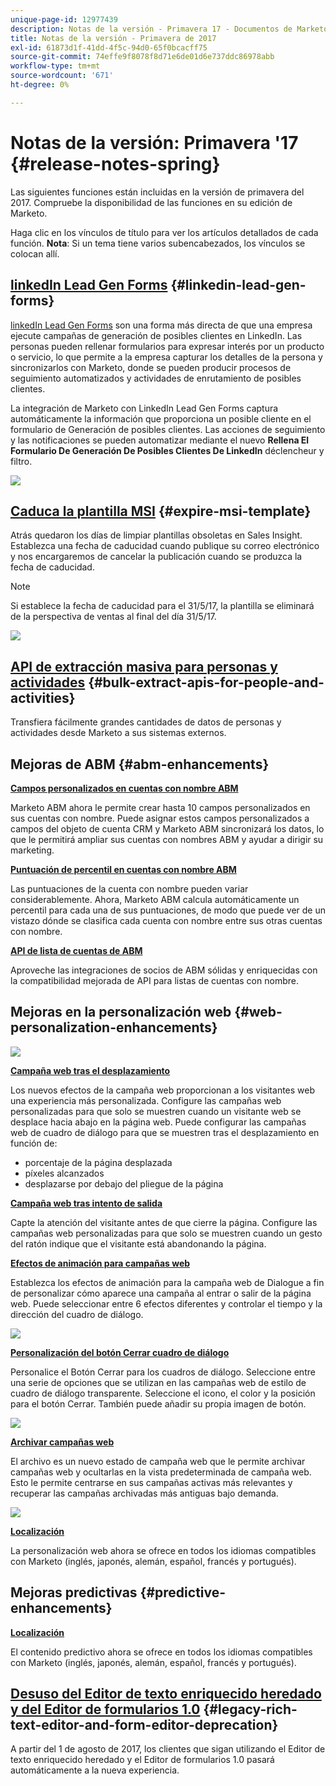 ```yaml
---
unique-page-id: 12977439
description: Notas de la versión - Primavera 17 - Documentos de Marketo - Documentación del producto
title: Notas de la versión - Primavera de 2017
exl-id: 61873d1f-41dd-4f5c-94d0-65f0bcacff75
source-git-commit: 74effe9f8078f8d71e6de01d6e737ddc86978abb
workflow-type: tm+mt
source-wordcount: '671'
ht-degree: 0%

---
```


# Notas de la versión: Primavera &#39;17 {#release-notes-spring}

Las siguientes funciones están incluidas en la versión de primavera del 2017. Compruebe la disponibilidad de las funciones en su edición de Marketo.

Haga clic en los vínculos de título para ver los artículos detallados de cada función. **Nota**: Si un tema tiene varios subencabezados, los vínculos se colocan allí.

## [linkedIn Lead Gen Forms](/help/marketo/product-docs/demand-generation/social/social-functions/set-up-linkedin-lead-gen-forms.md) {#linkedin-lead-gen-forms}

[linkedIn Lead Gen Forms](https://business.linkedin.com/marketing-solutions/native-advertising/lead-gen-ads) son una forma más directa de que una empresa ejecute campañas de generación de posibles clientes en LinkedIn. Las personas pueden rellenar formularios para expresar interés por un producto o servicio, lo que permite a la empresa capturar los detalles de la persona y sincronizarlos con Marketo, donde se pueden producir procesos de seguimiento automatizados y actividades de enrutamiento de posibles clientes.

La integración de Marketo con LinkedIn Lead Gen Forms captura automáticamente la información que proporciona un posible cliente en el formulario de Generación de posibles clientes. Las acciones de seguimiento y las notificaciones se pueden automatizar mediante el nuevo **Rellena El Formulario De Generación De Posibles Clientes De LinkedIn** déclencheur y filtro.

![](assets/release-notes-image.png)

## [Caduca la plantilla MSI](/help/marketo/product-docs/marketo-sales-insight/msi-for-salesforce/features/actions-in-the-msi-panel/send-marketo-email/publish-an-email-to-sales-insight.md) {#expire-msi-template}

Atrás quedaron los días de limpiar plantillas obsoletas en Sales Insight. Establezca una fecha de caducidad cuando publique su correo electrónico y nos encargaremos de cancelar la publicación cuando se produzca la fecha de caducidad.

>[!NOTE]
>
>Si establece la fecha de caducidad para el 31/5/17, la plantilla se eliminará de la perspectiva de ventas al final del día 31/5/17.

![](assets/four-281-29.png)

## [API de extracción masiva para personas y actividades](https://developers.marketo.com/rest-api/bulk-extract/) {#bulk-extract-apis-for-people-and-activities}

Transfiera fácilmente grandes cantidades de datos de personas y actividades desde Marketo a sus sistemas externos.

## Mejoras de ABM {#abm-enhancements}

**[Campos personalizados en cuentas con nombre ABM](https://docs.marketo.com/x/1wnG)**

Marketo ABM ahora le permite crear hasta 10 campos personalizados en sus cuentas con nombre. Puede asignar estos campos personalizados a campos del objeto de cuenta CRM y Marketo ABM sincronizará los datos, lo que le permitirá ampliar sus cuentas con nombres ABM y ayudar a dirigir su marketing.

**[Puntuación de percentil en cuentas con nombre ABM](https://docs.marketo.com/display/docs/assets/abmpercentiles.png)**

Las puntuaciones de la cuenta con nombre pueden variar considerablemente. Ahora, Marketo ABM calcula automáticamente un percentil para cada una de sus puntuaciones, de modo que puede ver de un vistazo dónde se clasifica cada cuenta con nombre entre sus otras cuentas con nombre.

**[API de lista de cuentas de ABM](https://developers.marketo.com/rest-api/lead-database/named-account-lists/)**

Aproveche las integraciones de socios de ABM sólidas y enriquecidas con la compatibilidad mejorada de API para listas de cuentas con nombre.

## Mejoras en la personalización web {#web-personalization-enhancements}

![](assets/dialogoptions.png)

**[Campaña web tras el desplazamiento](/help/marketo/product-docs/web-personalization/working-with-web-campaigns/set-how-your-web-campaign-displays.md)**

Los nuevos efectos de la campaña web proporcionan a los visitantes web una experiencia más personalizada. Configure las campañas web personalizadas para que solo se muestren cuando un visitante web se desplace hacia abajo en la página web. Puede configurar las campañas web de cuadro de diálogo para que se muestren tras el desplazamiento en función de:

* porcentaje de la página desplazada
* píxeles alcanzados
* desplazarse por debajo del pliegue de la página

**[Campaña web tras intento de salida](/help/marketo/product-docs/web-personalization/working-with-web-campaigns/set-how-your-web-campaign-displays.md)**

Capte la atención del visitante antes de que cierre la página. Configure las campañas web personalizadas para que solo se muestren cuando un gesto del ratón indique que el visitante está abandonando la página.

**[Efectos de animación para campañas web](/help/marketo/product-docs/web-personalization/working-with-web-campaigns/create-a-new-dialog-web-campaign.md)**

Establezca los efectos de animación para la campaña web de Dialogue a fin de personalizar cómo aparece una campaña al entrar o salir de la página web. Puede seleccionar entre 6 efectos diferentes y controlar el tiempo y la dirección del cuadro de diálogo.

![](assets/animationoptins.png)

**[Personalización del botón Cerrar cuadro de diálogo](/help/marketo/product-docs/web-personalization/working-with-web-campaigns/create-a-new-dialog-web-campaign.md)**

Personalice el Botón Cerrar para los cuadros de diálogo. Seleccione entre una serie de opciones que se utilizan en las campañas web de estilo de cuadro de diálogo transparente. Seleccione el icono, el color y la posición para el botón Cerrar. También puede añadir su propia imagen de botón.

![](assets/dialog-button-fill-5b1-5d.png)

**[Archivar campañas web](/help/marketo/product-docs/web-personalization/working-with-web-campaigns/archive-a-web-campaign.md)**

El archivo es un nuevo estado de campaña web que le permite archivar campañas web y ocultarlas en la vista predeterminada de campaña web. Esto le permite centrarse en sus campañas activas más relevantes y recuperar las campañas archivadas más antiguas bajo demanda.

![](assets/archive-campaign-5b2-5d.png)

**[Localización](/help/marketo/product-docs/administration/settings/select-your-language-locale-and-time-zone.md)**

La personalización web ahora se ofrece en todos los idiomas compatibles con Marketo (inglés, japonés, alemán, español, francés y portugués).

## Mejoras predictivas {#predictive-enhancements}

**[Localización](/help/marketo/product-docs/administration/settings/select-your-language-locale-and-time-zone.md)**

El contenido predictivo ahora se ofrece en todos los idiomas compatibles con Marketo (inglés, japonés, alemán, español, francés y portugués).

## [Desuso del Editor de texto enriquecido heredado y del Editor de formularios 1.0](https://nation.marketo.com/docs/DOC-4315) {#legacy-rich-text-editor-and-form-editor-deprecation}

A partir del 1 de agosto de 2017, los clientes que sigan utilizando el Editor de texto enriquecido heredado y el Editor de formularios 1.0 pasará automáticamente a la nueva experiencia.
